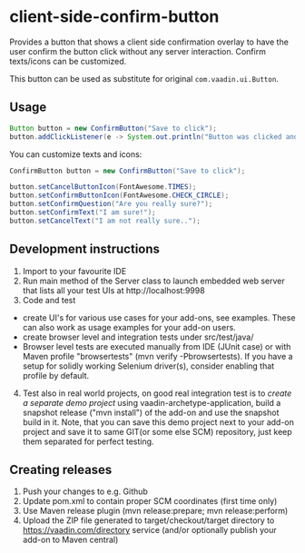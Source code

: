 # client-side-confirm-button

Provides a button that shows a client side confirmation overlay to have the user confirm the button click without any server interaction. Confirm texts/icons can be customized.

This button can be used as substitute for original `com.vaadin.ui.Button`.

## Usage

```java
Button button = new ConfirmButton("Save to click");
button.addClickListener(e -> System.out.println("Button was clicked and confirmed by user"));
```

You can customize texts and icons:

```java
ConfirmButton button = new ConfirmButton("Save to click");

button.setCancelButtonIcon(FontAwesome.TIMES);
button.setConfirmButtonIcon(FontAwesome.CHECK_CIRCLE);
button.setConfirmQuestion("Are you really sure?");
button.setConfirmText("I am sure!");
button.setCancelText("I am not really sure..");
```

## Development instructions 

1. Import to your favourite IDE
2. Run main method of the Server class to launch embedded web server that lists all your test UIs at http://localhost:9998
3. Code and test
  * create UI's for various use cases for your add-ons, see examples. These can also work as usage examples for your add-on users.
  * create browser level and integration tests under src/test/java/
  * Browser level tests are executed manually from IDE (JUnit case) or with Maven profile "browsertests" (mvn verify -Pbrowsertests). If you have a setup for solidly working Selenium driver(s), consider enabling that profile by default.
4. Test also in real world projects, on good real integration test is to *create a separate demo project* using vaadin-archetype-application, build a snapshot release ("mvn install") of the add-on and use the snapshot build in it. Note, that you can save this demo project next to your add-on project and save it to same GIT(or some else SCM) repository, just keep them separated for perfect testing.

## Creating releases

1. Push your changes to e.g. Github 
2. Update pom.xml to contain proper SCM coordinates (first time only)
3. Use Maven release plugin (mvn release:prepare; mvn release:perform)
4. Upload the ZIP file generated to target/checkout/target directory to https://vaadin.com/directory service (and/or optionally publish your add-on to Maven central)

